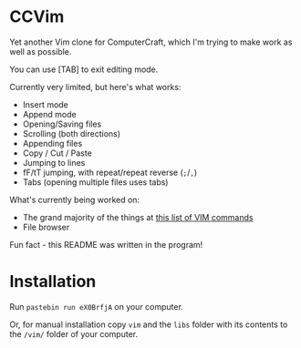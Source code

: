 # CCVim
Yet another Vim clone for ComputerCraft, which I'm trying to make work as well as possible.

You can use [TAB] to exit editing mode.

Currently very limited, but here's what works:
- Insert mode
- Append mode
- Opening/Saving files
- Scrolling (both directions)
- Appending files
- Copy / Cut / Paste
- Jumping to lines
- fF/tT jumping, with repeat/repeat reverse (```;```/```,```)
- Tabs (opening multiple files uses tabs)

What's currently being worked on:
- The grand majority of the things at [this list of VIM commands](https://vim.rtorr.com)
- File browser

Fun fact - this README was written in the program!

# Installation
Run ```pastebin run eX0BrfjA``` on your computer.

Or, for manual installation copy ```vim``` and the ```libs``` folder with its contents to the ```/vim/``` folder of your computer.
